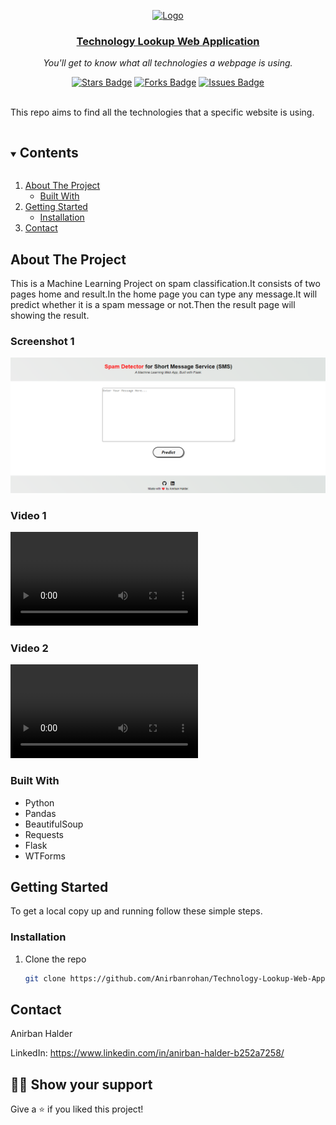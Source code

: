 <p align="center">
    <a href="https://github.com/Anirbanrohan/Technology-Lookup-Web-Application">
      <img src="static/techno.ico" alt="Logo" width="80" height="80">
      <h3 align="center">Technology Lookup Web Application</h3>
    </a>
  </p>
  <p align="center"><i>You'll get to know what all technologies a webpage is using.</i></p>
  <div align="center">
    <a href="https://github.com/Anirbanrohan/Technology-Lookup-Web-Application/stargazers"><img src="https://img.shields.io/github/stars/Anirbanrohan/Technology-Lookup-Web-Application" alt="Stars Badge"/></a>
  <a href="https://github.com/Anirbanrohan/Technology-Lookup-Web-Application/network/members"><img src="https://img.shields.io/github/forks/Anirbanrohan/Technology-Lookup-Web-Application" alt="Forks Badge"/></a>
  <a href="https://github.com/Anirbanrohan/Technology-Lookup-Web-Application/issues"><img src="https://img.shields.io/github/issues/Anirbanrohan/Technology-Lookup-Web-Application" alt="Issues Badge"/></a>
  </div>
  <br>
  
  This repo aims to find all the technologies that a specific website is using.
  
  
  <details open="open">
    <summary><h2 style="display: inline-block">Contents</h2></summary>
    <ol>
      <li>
        <a href="#about-the-project">About The Project</a>
        <ul>
          <li><a href="#built-with">Built With</a></li>
        </ul>
      </li>
      <li>
        <a href="#getting-started">Getting Started</a>
        <ul>
          <li><a href="#installation">Installation</a></li>
        </ul>
      </li>
      <li><a href="#contact">Contact</a></li>
    </ol>
  </details>
  
  
  ## About The Project
  
  This is a Machine Learning Project on spam classification.It consists of two pages home and result.In the home page you can type any message.It will predict whether it is a spam message or not.Then the result page will showing the result.
  
  ### Screenshot 1
  ![](readme_resources/1.png)
  
  
  ### Video 1
  ![](readme_resources/notspam.mp4)
  
  
  ### Video 2
  ![](readme_resources/spam.mp4)
  
  
  
  ### Built With
  
  * Python
  * Pandas
  * BeautifulSoup
  * Requests
  * Flask
  * WTForms
  
  
  
  ## Getting Started
  
  To get a local copy up and running follow these simple steps.
  
  
  
  ### Installation
  
  1. Clone the repo
  
     ```sh
     git clone https://github.com/Anirbanrohan/Technology-Lookup-Web-Application.git
     ```
     
  
  
  ## Contact
  
  Anirban Halder
  
  LinkedIn: https://www.linkedin.com/in/anirban-halder-b252a7258/
  
  
  
  
  
  ## :man_astronaut: Show your support
  
  Give a ⭐️ if you liked this project!
  
